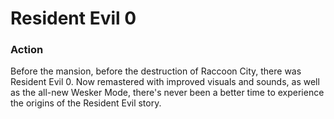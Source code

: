 # Resident Evil 0

### Action

Before the mansion, before the destruction of Raccoon City, there was Resident Evil 0. Now remastered with improved visuals and sounds, as well as the all-new Wesker Mode, there's never been a better time to experience the origins of the Resident Evil story.